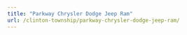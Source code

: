 ```yaml
---
title: "Parkway Chrysler Dodge Jeep Ram"
url: /clinton-township/parkway-chrysler-dodge-jeep-ram/
---
```

